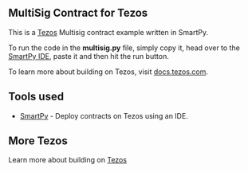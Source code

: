 ## MultiSig Contract for Tezos

This is a [Tezos](https://tezos.com/) Multisig contract example written in SmartPy.

To run the code in the **multisig.py** file, simply copy it, head over to the [SmartPy IDE](https://smartpy.io/ide), paste it and then hit the run button.

To learn more about building on Tezos, visit [docs.tezos.com](https://docs.tezos.com).

## Tools used

- [SmartPy](https://smartpy.io/ide) - Deploy contracts on Tezos using an IDE.

## More Tezos

Learn more about building on [Tezos](https://docs.tezos.com)
